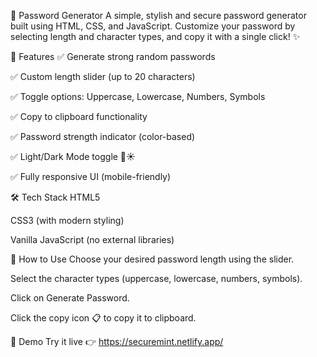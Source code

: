 🔐 Password Generator
A simple, stylish and secure password generator built using HTML, CSS, and JavaScript.
Customize your password by selecting length and character types, and copy it with a single click! ✨


🚀 Features
✅ Generate strong random passwords

✅ Custom length slider (up to 20 characters)

✅ Toggle options: Uppercase, Lowercase, Numbers, Symbols

✅ Copy to clipboard functionality

✅ Password strength indicator (color-based)

✅ Light/Dark Mode toggle 🌙☀️

✅ Fully responsive UI (mobile-friendly)

🛠 Tech Stack
HTML5

CSS3 (with modern styling)

Vanilla JavaScript (no external libraries)

🎯 How to Use
Choose your desired password length using the slider.

Select the character types (uppercase, lowercase, numbers, symbols).

Click on Generate Password.

Click the copy icon 📋 to copy it to clipboard.

📸 Demo
Try it live 👉 https://securemint.netlify.app/
